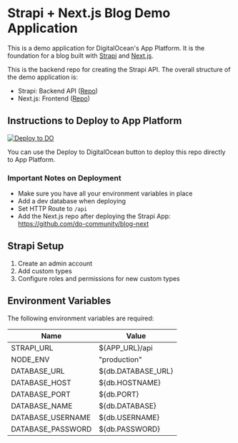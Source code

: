# Strapi + Next.js Blog Demo Application

This is a demo application for DigitalOcean's App Platform. It is the foundation for a blog built with [Strapi](https://strapi.io/) and [Next.js](https://nextjs.org/).

This is the backend repo for creating the Strapi API. The overall structure of the demo application is:

-   Strapi: Backend API ([Repo](https://github.com/do-community/blog-strapi))
-   Next.js: Frontend ([Repo](https://github.com/do-community/blog-next))

## Instructions to Deploy to App Platform

[![Deploy to DO](https://mp-assets1.sfo2.digitaloceanspaces.com/deploy-to-do/do-btn-blue.svg)](https://cloud.digitalocean.com/apps/new?repo=https://github.com/do-community/blog-strapi/tree/master)

You can use the Deploy to DigitalOcean button to deploy this repo directly to App Platform.


### Important Notes on Deployment

-   Make sure you have all your environment variables in place
-   Add a dev database when deploying
-   Set HTTP Route to `/api`
-   Add the Next.js repo after deploying the Strapi App: https://github.com/do-community/blog-next

## Strapi Setup

1. Create an admin account
1. Add custom types
1. Configure roles and permissions for new custom types

## Environment Variables

The following environment variables are required:

| Name          | Value                 |
| ------------- | --------------------- |
| STRAPI_URL    | ${APP_URL}/api        |
| NODE_ENV      | "production"          |
| DATABASE_URL  | ${db.DATABASE_URL}    |
| DATABASE_HOST       | ${db.HOSTNAME}        |
| DATABASE_PORT       | ${db.PORT}            |
| DATABASE_NAME   | ${db.DATABASE}        |
| DATABASE_USERNAME   | ${db.USERNAME}        |
| DATABASE_PASSWORD   | ${db.PASSWORD}            |
